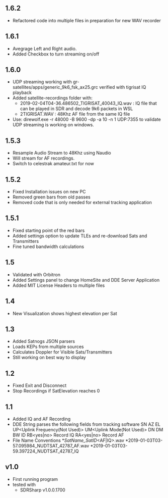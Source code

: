 ## 1.6.2
* Refactored code into multiple files in preparation for new WAV recorder
## 1.6.1
* Avegrage Left and Right audio.
* Added Checkbox to turn streaming on/off
## 1.6.0
* UDP streaming working with gr-satellites/apps/generic_9k6_fsk_ax25.grc verified with tigrisat IQ playback
* Added satellite-recordings folder with:
	* 2019-02-04T04-36.486502_TIGRISAT_40043_IQ.wav : IQ file that can be played in SDR and decode 9k6 packets in WSL
	* 2TIGRISAT.WAV  : 48Khz AF file from the same IQ file
* Use: direwolf.exe -r 48000 -B 9600 -dp -a 10 -n 1 UDP:7355 to validate UDP streaming is working on windows.
## 1.5.3
* Resample Audio Stream to 48Khz using Naudio
* Will stream for AF recordings.
* Switch to celestrak amateur.txt for now
## 1.5.2
* Fixed Installation issues on new PC
* Removed green bars from old passes
* Removed code that is only needed for external tracking application
## 1.5.1
* Fixed starting point of the red bars
* Added settings option to update TLEs and re-download Sats and Transmitters
* Fine tuned bandwidth calculations
## 1.5 ##
* Validated with Orbitron
* Added Settings panel to change HomeSite and DDE Server Application
* Added MIT License Headers to multiple files
## 1.4 ##
* New Visualization shows highest elevation per Sat
## 1.3 ##
* Added Satnogs JSON parsers
* Loads KEPs from multiple sources
* Calculates Doppler for Visible Sats/Transmitters
* Still working on best way to display
## 1.2 ##
* Fixed Exit and Disconnect
* Stop Recordings if SatElevation reaches 0
## 1.1 ##
* Added IQ and AF Recording 
* DDE String parses the following fields from tracking software
	SN<Satellite Name>
	AZ<Azimuth>
	EL<Elevation>
	UP<Uplink Frequency(Not Used)>
	UM<Uplink Mode(Not Used)>
	DN<Downlink Frequency in Hz>
	DM<Downlink Mode>
	BW<Filter Bandwidth in Hz>
	ID<Satnogs ID>
	RB<yes|no> Record IQ
	RA<yes|no> Record AF
* File Name Conventions
	*<Date>_SatName_SatID_<AF|IQ>.wav
	*2019-01-03T03-57.095984_NUDTSAT_42787_AF.wav
	*2019-01-03T03-59.397224_NUDTSAT_42787_IQ
## v1.0 ##
* First running program 
* tested with 
  * SDRSharp v1.0.0.1700
